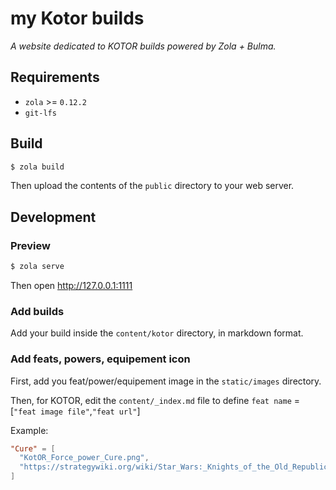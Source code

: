 # my Kotor builds

*A website dedicated to KOTOR builds powered by Zola + Bulma.*

## Requirements

- `zola` >= `0.12.2`
- `git-lfs`

## Build

```bash
$ zola build
```

Then upload the contents of the `public` directory to your web server.

## Development

### Preview

```bash
$ zola serve
```

Then open http://127.0.0.1:1111

### Add builds

Add your build inside the `content/kotor` directory, in markdown format.

### Add feats, powers, equipement icon

First, add you feat/power/equipement image in the `static/images` directory.

Then, for KOTOR, edit the `content/_index.md` file to define `feat name` = [`"feat image file"`,`"feat url"`]

Example:

```toml
"Cure" = [
  "KotOR_Force_power_Cure.png",
  "https://strategywiki.org/wiki/Star_Wars:_Knights_of_the_Old_Republic/Force_powers#Cure"
]
```